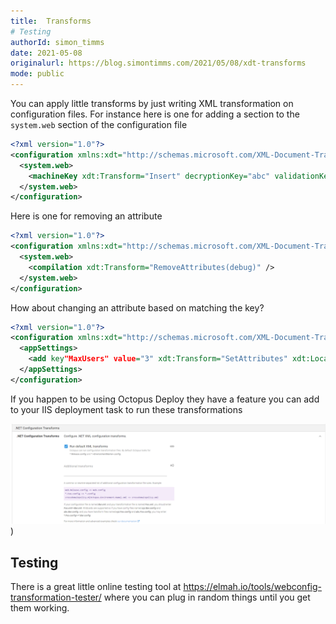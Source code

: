 ```yaml
---
title:  Transforms
# Testing
authorId: simon_timms
date: 2021-05-08
originalurl: https://blog.simontimms.com/2021/05/08/xdt-transforms
mode: public
---
```




You can apply little transforms by just writing XML transformation on configuration files. For instance here is one for adding a section to the `system.web` section of the configuration file

```xml
<?xml version="1.0"?>
<configuration xmlns:xdt="http://schemas.microsoft.com/XML-Document-Transform">
  <system.web>
    <machineKey xdt:Transform="Insert" decryptionKey="abc" validationKey="def" />
  </system.web>
</configuration>
```

Here is one for removing an attribute

```xml
<?xml version="1.0"?>
<configuration xmlns:xdt="http://schemas.microsoft.com/XML-Document-Transform">
  <system.web>
    <compilation xdt:Transform="RemoveAttributes(debug)" />
  </system.web>
</configuration>
```

How about changing an attribute based on matching the key?

```xml
<?xml version="1.0"?>
<configuration xmlns:xdt="http://schemas.microsoft.com/XML-Document-Transform">
  <appSettings>
    <add key"MaxUsers" value="3" xdt:Transform="SetAttributes" xdt:Locator="Match(key)" />
  </appSettings>
</configuration>
```

If you happen to be using Octopus Deploy they have a feature you can add to your IIS deployment task to run these transformations

![](/images/2021-05-06-xdt-transforms.md/2021-05-06-13-34-59.png))

## Testing

There is a great little online testing tool at https://elmah.io/tools/webconfig-transformation-tester/ where you can plug in random things until you get them working.